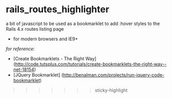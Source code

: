 rails_routes_highlighter
========================

a bit of javascript to be used as a bookmarklet to add :hover styles to the Rails 4.x routes listing page
+ for modern browsers and IE9+

_for reference:_

- [Create Bookmarklets - The Right Way] (http://code.tutsplus.com/tutorials/create-bookmarklets-the-right-way--net-18154)
- [JQuery Bookmarklet] (http://benalman.com/projects/run-jquery-code-bookmarklet)
>>>>>>> sticky-highlight
